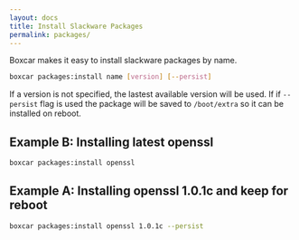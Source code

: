 ```yaml
---
layout: docs
title: Install Slackware Packages
permalink: packages/
---
```


Boxcar makes it easy to install slackware packages by name.

```bash
boxcar packages:install name [version] [--persist]
```
If a version is not specified, the lastest available version will be used. If if `--persist` flag is used the package will be saved to `/boot/extra` so it can be installed on reboot.

## Example B: Installing latest openssl

```bash
boxcar packages:install openssl
```

## Example A: Installing openssl 1.0.1c and keep for reboot

```bash
boxcar packages:install openssl 1.0.1c --persist
```
